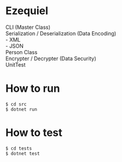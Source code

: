 # Ezequiel #


CLI (Master Class)  
Serialization / Deserialization (Data Encoding)  
    - XML  
    - JSON  
Person Class  
Encrypter / Decrypter (Data Security)  
UnitTest  

# How to run

`$ cd src`  
`$ dotnet run`  

# How to test
`$ cd tests`  
`$ dotnet test`  